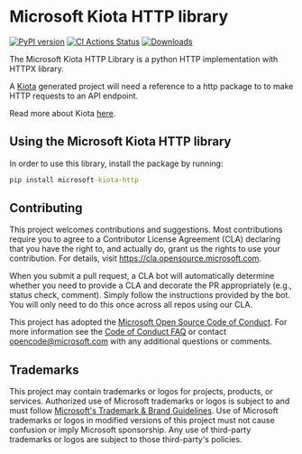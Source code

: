 # Microsoft Kiota HTTP library
[![PyPI version](https://badge.fury.io/py/microsoft-kiota-http.svg)](https://badge.fury.io/py/microsoft-kiota-http)
[![CI Actions Status](https://github.com/microsoft/kiota-http-python/actions/workflows/build.yml/badge.svg?branch=main)](https://github.com/microsoft/kiota-http-python/actions)
[![Downloads](https://pepy.tech/badge/microsoft-kiota-http)](https://pepy.tech/project/microsoft-kiota-http)

The Microsoft Kiota HTTP Library is a python HTTP implementation with HTTPX library.

A [Kiota](https://github.com/microsoft/kiota) generated project will need a reference to a http package to to make HTTP requests to an API endpoint.

Read more about Kiota [here](https://github.com/microsoft/kiota/blob/main/README.md).

## Using the Microsoft Kiota HTTP library

In order to use this library, install the package by running:

```cmd
pip install microsoft-kiota-http
```

## Contributing

This project welcomes contributions and suggestions.  Most contributions require you to agree to a
Contributor License Agreement (CLA) declaring that you have the right to, and actually do, grant us
the rights to use your contribution. For details, visit https://cla.opensource.microsoft.com.

When you submit a pull request, a CLA bot will automatically determine whether you need to provide
a CLA and decorate the PR appropriately (e.g., status check, comment). Simply follow the instructions
provided by the bot. You will only need to do this once across all repos using our CLA.

This project has adopted the [Microsoft Open Source Code of Conduct](https://opensource.microsoft.com/codeofconduct/).
For more information see the [Code of Conduct FAQ](https://opensource.microsoft.com/codeofconduct/faq/) or
contact [opencode@microsoft.com](mailto:opencode@microsoft.com) with any additional questions or comments.

## Trademarks

This project may contain trademarks or logos for projects, products, or services. Authorized use of Microsoft 
trademarks or logos is subject to and must follow 
[Microsoft's Trademark & Brand Guidelines](https://www.microsoft.com/en-us/legal/intellectualproperty/trademarks/usage/general).
Use of Microsoft trademarks or logos in modified versions of this project must not cause confusion or imply Microsoft sponsorship.
Any use of third-party trademarks or logos are subject to those third-party's policies.
